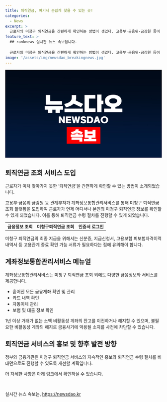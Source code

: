 ```yaml
---
title: 퇴직연금, 여기서 손쉽게 찾을 수 있는 곳!
categories:
  - News
excerpt: >
  근로자의 미청구 퇴직연금을 간편하게 확인하는 방법이 생겼다. 고용부·금융위·금감원 등이 계좌정보통합관리서비스를 통해 미청구 퇴직연금 조회 플랫폼을 제공한다. 근로자는 퇴직연금 정보를 언제 어디서나 확인하고, 연락을 통해 퇴직연금을 받을 수 있다. 이를 통해 약 4만 9634명의 미청구 퇴직연금 총 1085억 원의 조속한 지급이 기대된다. 또한, 계좌정보통합관리서비스는 금융정보 조회 외에도 다양한 금융서비스를 제공하며, 퇴직연금 수령 절차도 비대면으로 진행 가능해졌다.
feature_text: >
  ## ranknews 실시간 뉴스 속보입니다.

  근로자의 미청구 퇴직연금을 간편하게 확인하는 방법이 생겼다. 고용부·금융위·금감원 등이 계좌정보통합관리서비스를 통해 미청구 퇴직연금 조회 플랫폼을 제공한다. 근로자는 퇴직연금 정보를 언제 어디서나 확인하고, 연락을 통해 퇴직연금을 받을 수 있다. 이를 통해 약 4만 9634명의 미청구 퇴직연금 총 1085억 원의 조속한 지급이 기대된다. 또한, 계좌정보통합관리서비스는 금융정보 조회 외에도 다양한 금융서비스를 제공하며, 퇴직연금 수령 절차도 비대면으로 진행 가능해졌다.
image: '/assets/img/newsdao_breakingnews.jpg'
---
```


<p><img src="/assets/img/newsdao_breakingnews.jpg" alt="ranknews 속보" /></p>

<h2 data-ke-size="size26">퇴직연금 조회 서비스 도입</h2>

<p data-ke-size="size16">근로자가 미처 찾아가지 못한 ‘퇴직연금’을 간편하게 확인할 수 있는 방법이 소개되었습니다. </p>

<p data-ke-size="size16">고용부·금융위·금감원 등 관계부처가 계좌정보통합관리서비스를 통해 미청구 퇴직연금 조회 플랫폼을 도입하여 근로자가 언제 어디서나 본인의 미청구 퇴직연금 정보를 확인할 수 있게 되었습니다. 이를 통해 퇴직연금 수령 절차를 진행할 수 있게 되었습니다.</p>

<table>
    <tr>
        <td style="text-align: center; height: 17px;"><b>금융정보 조회</b></td>
        <td style="text-align: center; height: 17px;"><b>미청구퇴직연금 조회</b></td>
        <td style="text-align: center; height: 17px;"><b>인증서 로그인</b></td>
    </tr>
</table>

<p data-ke-size="size16">미청구 퇴직연금의 최종 지급을 위해서는 신분증, 지급신청서, 고용보험 피보험자격이력내역서 등 고용관계 종료 확인 가능 서류가 필요하다는 점에 유의해야 합니다.</p>

<h2 data-ke-size="size26">계좌정보통합관리서비스 메뉴얼</h2>

<p data-ke-size="size16">계좌정보통합관리서비스는 미청구 퇴직연금 조회 외에도 다양한 금융정보와 서비스를 제공합니다.</p>

<ul>
    <li>흩어진 모든 금융계좌 확인 및 관리</li>
    <li>카드 내역 확인</li>
    <li>자동이체 관리</li>
    <li>보험 및 대출 정보 확인</li>
</ul>

<p data-ke-size="size16">1년 이상 거래가 없는 소액 비활동성 계좌의 잔고를 이전하거나 해지할 수 있으며, 불필요한 비활동성 계좌의 해지로 금융사기에 악용될 소지를 사전에 차단할 수 있습니다.</p>

<h2 data-ke-size="size26">퇴직연금 서비스의 홍보 및 향후 발전 방향</h2>

<p data-ke-size="size16">정부와 금융기관은 미청구 퇴직연금 서비스의 지속적인 홍보와 퇴직연금 수령 절차를 비대면으로도 진행할 수 있도록 개선할 계획입니다.</p>

<p data-ke-size="size16">더 자세한 사항은 아래 링크에서 확인하실 수 있습니다.</p>

<p data-ke-size="size16">&nbsp;</p>
실시간 뉴스 속보는, <a href="https://newsdao.kr" rel="dofollow">https://newsdao.kr</a>


